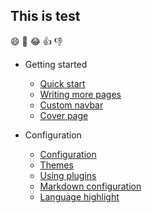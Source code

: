 ## This is test

:smile:
:partying_face:
:joy:
:+1:
:-1:

<script>
  console.log(2333)
</script>

* Getting started

  * [Quick start](http://localhost:52630)
  * [Writing more pages](http://localhost:52633)
  * [Custom navbar](./doc1/)
  * [Cover page](./doc2/)

* Configuration
  * [Configuration](configuration.md)
  * [Themes](themes.md)
  * [Using plugins](plugins.md)
  * [Markdown configuration](markdown.md)
  * [Language highlight](language-highlight.md)
